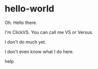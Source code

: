 # hello-world

Oh.
Hello there.

I'm ClickVS. You can call me VS or Versus.

I don't do much yet.

I don't even know what I do here.

help
